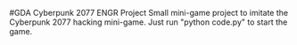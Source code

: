 #GDA Cyberpunk 2077 ENGR Project
Small mini-game project to imitate the Cyberpunk 2077 hacking mini-game. 
Just run "python code.py" to start the game.
